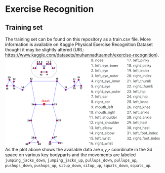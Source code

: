 # Exercise Recognition
## Training set
The training set can be found on this repository as a train.csv file. More information is available on Kaggle Physical Exercise Recognition Dataset thought it may be slightly altered (URL: https://www.kaggle.com/datasets/muhannadtuameh/exercise-recognition).
![Alt text](https://github.com/Kalatz/exercise_recognition/blob/main/Plots/pose_tracking_full_body_landmarks.png)
As the plot above shows the available data are `x`,`y`,`z` coordinate in the 3d space on various key bodyparts and the movements are labeled `jumping_jacks_down`, `jumping_jacks_up`, `pullups_down`, `pullups_up`, `pushups_down`, `pushups_up`, `situp_down`, `situp_up`, `squats_down`, `squats_up`.
